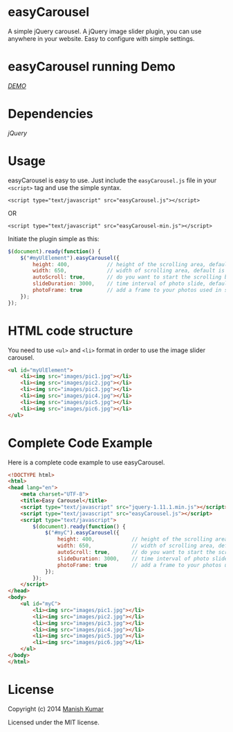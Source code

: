 easyCarousel
============

A simple jQuery carousel. A jQuery image slider plugin, you can use anywhere in your website. Easy to configure with simple settings.

easyCarousel running Demo
============

*[DEMO](http://www.findnetspeed.com/jQuery-carousel-easyCarousel.html)*

Dependencies
============

*jQuery*

Usage
=====

easyCarousel is easy to use. Just include the <code>easyCarousel.js</code> file in your `<script>` tag and use the simple syntax.

`<script type="text/javascript" src="easyCarousel.js"></script>`

OR

`<script type="text/javascript" src="easyCarousel-min.js"></script>`

Initiate the plugin simple as this:

```javascript
$(document).ready(function() {
    $("#myUlElement").easyCarousel({
        height: 400,            // height of the scrolling area, default is 250px
        width: 650,             // width of scrolling area, default is 600px
        autoScroll: true,       // do you want to start the scrolling by itself, default is true
		slideDuration: 3000,    // time interval of photo slide, default is 4 second (4000)
        photoFrame: true        // add a frame to your photos used in slider, default is true
    });
});
```

HTML code structure
===================

You need to use `<ul>` and `<li>` format in order to use the image slider carousel.

```html
<ul id="myUlElement">
    <li><img src="images/pic1.jpg"></li>
    <li><img src="images/pic2.jpg"></li>
    <li><img src="images/pic3.jpg"></li>
    <li><img src="images/pic4.jpg"></li>
    <li><img src="images/pic5.jpg"></li>
    <li><img src="images/pic6.jpg"></li>
</ul>
```

Complete Code Example
=====================

Here is a complete code example to use easyCarousel.
```html
<!DOCTYPE html>
<html>
<head lang="en">
    <meta charset="UTF-8">
    <title>Easy Carousel</title>
    <script type="text/javascript" src="jquery-1.11.1.min.js"></script>
    <script type="text/javascript" src="easyCarousel.js"></script>
    <script type="text/javascript">
        $(document).ready(function() {
            $("#myC").easyCarousel({
                height: 400,            // height of the scrolling area, default is 250px
                width: 650,             // width of scrolling area, default is 600px
                autoScroll: true,       // do you want to start the scrolling by itself, default is true
				slideDuration: 3000,    // time interval of photo slide, default is 4 second (4000)
                photoFrame: true        // add a frame to your photos used in slider, default is true
            });
        });
    </script>
</head>
<body>
    <ul id="myC">
        <li><img src="images/pic1.jpg"></li>
        <li><img src="images/pic2.jpg"></li>
        <li><img src="images/pic3.jpg"></li>
        <li><img src="images/pic4.jpg"></li>
        <li><img src="images/pic5.jpg"></li>
        <li><img src="images/pic6.jpg"></li>
    </ul>
</body>
</html>
```

License
=======
Copyright (c) 2014 [Manish Kumar](http://www.manishable.com)

Licensed under the MIT license.

